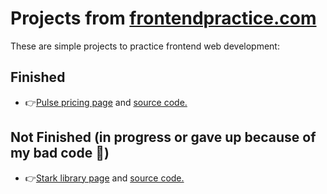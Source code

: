 # Projects from <a href="https://www.frontendpractice.com/projects/">frontendpractice.com</a>
These are simple projects to practice frontend web development:
<!-- ## Finished
* 👉<a href="https://matejabogdanovic.github.io/Frontend-Practice-Projects/frontendpractice.com-pulse/">Pulse pricing page</a> and
<a href="https://github.com/matejabogdanovic/Frontend-Practice-Projects/tree/main/frontendpractice.com-pulse">source code.</a>
## Not Finished (in progress or gave up because of my bad code 🙂)
* 👉<a href="https://matejabogdanovic.github.io/Frontend-Practice-Projects/frontendpractice.com-stark/">Stark library page</a> and
<a href="https://github.com/matejabogdanovic/Frontend-Practice-Projects/tree/main/frontendpractice.com-stark">source code.</a> -->
## Finished
* 👉<a href="https://htmlpreview.github.io/?https://github.com/matejabogdanovic/Frontend-Practice-Projects/blob/main/frontendpractice.com-pulse/index.html">Pulse pricing page</a> and
<a href="https://github.com/matejabogdanovic/Frontend-Practice-Projects/tree/main/frontendpractice.com-pulse">source code.</a>
## Not Finished (in progress or gave up because of my bad code 🙂)
* 👉<a href="https://htmlpreview.github.io/?https://github.com/matejabogdanovic/Frontend-Practice-Projects/blob/main/frontendpractice.com-stark/index.html">Stark library page</a> and
<a href="https://github.com/matejabogdanovic/Frontend-Practice-Projects/tree/main/frontendpractice.com-stark">source code.</a>